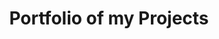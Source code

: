 ---
title: "Portfolio of my Projects"
description: "As a software engineer, I have a passion for building things that make a difference. Here are some of the projects I've worked on."
projectsData:
  - name: "NextAuth Template"
    description: "Minimalist NextAuth.js Template with Tailwind CSS."
    image: "/images/next-auth.jpeg"
    url: "https://next-auth-mu-wheat.vercel.app/"
  - name: "Judine Fiddler"
    description: "A personal website for Judine Fiddler showcasing photos."
    image: "/images/judine.jpeg"
    url: "https://judinefiddler.com"
  - name: "Resturant Website"
    description: "A simple website for a resturant."
    image: "/images/restaurant.jpeg"
    url: "https://devtesh-resturantg.netlify.app/"
---